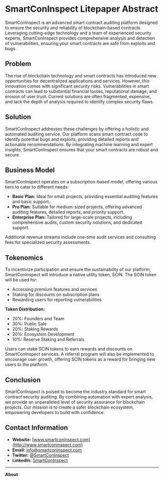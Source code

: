 # SmartConInspect Litepaper Abstract

SmartConInspect is an advanced smart contract auditing platform designed to ensure the security and reliability of blockchain-based contracts. Leveraging cutting-edge technology and a team of experienced security experts, SmartConInspect provides comprehensive analysis and detection of vulnerabilities, ensuring your smart contracts are safe from exploits and bugs.

## Problem

The rise of blockchain technology and smart contracts has introduced new opportunities for decentralized applications and services. However, this innovation comes with significant security risks. Vulnerabilities in smart contracts can lead to substantial financial losses, reputational damage, and erosion of user trust. Current solutions are often fragmented, expensive, and lack the depth of analysis required to identify complex security flaws.

## Solution

SmartConInspect addresses these challenges by offering a holistic and automated auditing service. Our platform scans smart contract code to identify potential bugs and exploits, providing detailed reports and actionable recommendations. By integrating machine learning and expert insights, SmartConInspect ensures that your smart contracts are robust and secure.


## Business Model

SmartConInspect operates on a subscription-based model, offering various tiers to cater to different needs:

- **Basic Plan:** Ideal for small projects, providing essential auditing features and basic support.
- **Pro Plan:** Suitable for medium-sized projects, offering advanced auditing features, detailed reports, and priority support.
- **Enterprise Plan:** Tailored for large-scale projects, including comprehensive audits, custom security solutions, and dedicated support.

Additional revenue streams include one-time audit services and consulting fees for specialized security assessments.

## Tokenomics

To incentivize participation and ensure the sustainability of our platform, SmartConInspect will introduce a native utility token, SCIN. The SCIN token will be used for:

- Accessing premium features and services
- Staking for discounts on subscription plans
- Rewarding users for reporting vulnerabilities

**Token Distribution:**
- 20%: Founders and Team
- 30%: Public Sale
- 20%: Staking Rewards
- 20%: Ecosystem Development
- 10%: Reserve Staking and Referrals

Users can stake SCIN tokens to earn rewards and discounts on SmartConInspect services. A referral program will also be implemented to encourage user growth, offering SCIN tokens as a reward for bringing new users to the platform.

## Conclusion

SmartConInspect is poised to become the industry standard for smart contract security auditing. By combining automation with expert analysis, we provide an unparalleled level of security assurance for blockchain projects. Our mission is to create a safer blockchain ecosystem, empowering developers to build with confidence.

## Contact Information

- **Website:** [www.smartconinspect.com](http://www.smartconinspect.com)
- **Email:** info@smartconinspect.com
- **Twitter:** [@SmartConInspect](https://twitter.com/SmartConInspect)
- **LinkedIn:** [SmartConInspect](https://www.linkedin.com/company/smartconinspect)

---

**About**


